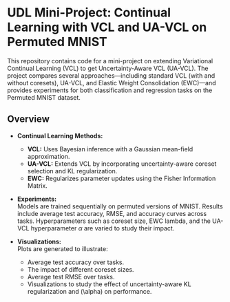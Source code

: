 # UDL Mini-Project: Continual Learning with VCL and UA-VCL on Permuted MNIST

This repository contains code for a mini-project on extending Variational Continual Learning (VCL) to get Uncertainty-Aware VCL (UA-VCL). The project compares several approaches—including standard VCL (with and without coresets), UA-VCL, and Elastic Weight Consolidation (EWC)—and provides experiments for both classification and regression tasks on the Permuted MNIST dataset.

## Overview

- **Continual Learning Methods:**  
  - **VCL:** Uses Bayesian inference with a Gaussian mean-field approximation.
  - **UA-VCL:** Extends VCL by incorporating uncertainty-aware coreset selection and KL regularization.
  - **EWC:** Regularizes parameter updates using the Fisher Information Matrix.

- **Experiments:**  
  Models are trained sequentially on permuted versions of MNIST. Results include average test accuracy, RMSE, and accuracy curves across tasks. Hyperparameters such as coreset size, EWC lambda, and the UA-VCL hyperparameter $\alpha$ are varied to study their impact.

- **Visualizations:**  
  Plots are generated to illustrate:
  - Average test accuracy over tasks.
  - The impact of different coreset sizes.
  - Average test RMSE over tasks.
  - Visualizations to study the effect of uncertainty-aware KL regularization and \(\alpha\) on performance.
